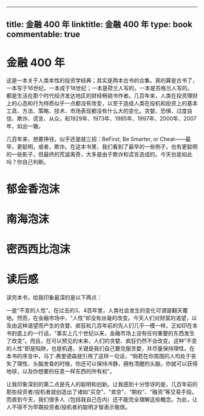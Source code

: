 
---
title: 金融 400 年
linktitle: 金融 400 年
type: book
commentable: true
---

# 金融 400 年

这是一本关于人类本性的投资学经典；其实是两本古书的合集。真的算是古书了，一本写于16世纪，一本成于18世纪；一本是荷兰人写的，一本是苏格兰人写的。都是生活在那个时代经济发达地区的财经畅销书作者。几百年来，人类在投资理财上的心态和行为特质似乎一点都没有改变，以至于造成人类在投机和投资上的基本工具、方法、策略、技术、市场表现都没有什么大的变化。贪婪、恐惧、过度自信、欺诈、谎言、从众，和1929年、1973年、1985年、1997年、2000年、2007年，如出一辙。

几百年来，想要挣钱，似乎还是就三招：BeFirst, Be Smarter, or Cheat——最早，更聪明，或者，欺诈。在这本书里，我们看到了最早的一些例子，也有更聪明的一些影子，但最终的荒诞离奇，大多是由于欺诈和谎言造成的。今天也是如此吗？你自己判断。

# 郁金香泡沫

# 南海泡沫

# 密西西比泡沫

# 读后感

读完本书，给我印象最深的是以下两点：

一是“不变的人性”。在过去的3、4百年里，人类社会发生的变化可谓是翻天覆地。然而，在金融市场中，“人性”却没有丝毫的改变。今天人们对财富的渴望，以及由这种渴望而产生的贪婪、疯狂和几百年前的先人们几乎一模一样。正如印在本书封底上的一行话，“事实上几个世纪以来，金融市场上没有任何重要的东西发生了改变”。而且，在可以预见的未来，人们的贪婪、疯狂仍然不会改变。这种“不变的人性”即是陷阱，也是机遇，关键是我们自己要克服贪婪，并尽量保持理性。在本书的序言中，马丁.弗里德森就引用了这样一句话，“倘若在你周围的人均处于丧失了理性、头脑发昏的时候，你还可以保持冷静，拥有清醒的头脑，你就可以获得地球，以及你想要的任意一样东西的所有权”。

让我印象深刻的第二点是先人的聪明和创新。让我感到十分惊讶的是，几百年前的那些投资者/投机者就创造出了诸如“买空”、“卖空”、“期权”、“融资”等交易手段。而直到今天，我们很多人（包括我自己在内）还不能完全理解这些概念。为此，让人不得不为早期投资者/投机者的聪明才智表示敬佩。

    